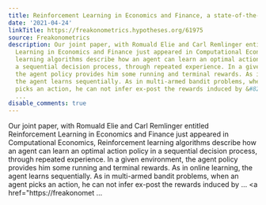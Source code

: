 ```yaml
---
title: Reinforcement Learning in Economics and Finance, a state-of-the-art
date: '2021-04-24'
linkTitle: https://freakonometrics.hypotheses.org/61975
source: Freakonometrics
description: Our joint paper, with Romuald Elie and Carl Remlinger entitled Reinforcement
  Learning in Economics and Finance just appeared in Computational Economics, Reinforcement
  learning algorithms describe how an agent can learn an optimal action policy in
  a sequential decision process, through repeated experience. In a given environment,
  the agent policy provides him some running and terminal rewards. As in online learning,
  the agent learns sequentially. As in multi-armed bandit problems, when an agent
  picks an action, he can not infer ex-post the rewards induced by &#8230; <a href="https://freakonomet
  ...
disable_comments: true
---
```

Our joint paper, with Romuald Elie and Carl Remlinger entitled Reinforcement Learning in Economics and Finance just appeared in Computational Economics, Reinforcement learning algorithms describe how an agent can learn an optimal action policy in a sequential decision process, through repeated experience. In a given environment, the agent policy provides him some running and terminal rewards. As in online learning, the agent learns sequentially. As in multi-armed bandit problems, when an agent picks an action, he can not infer ex-post the rewards induced by &#8230; <a href="https://freakonomet ...